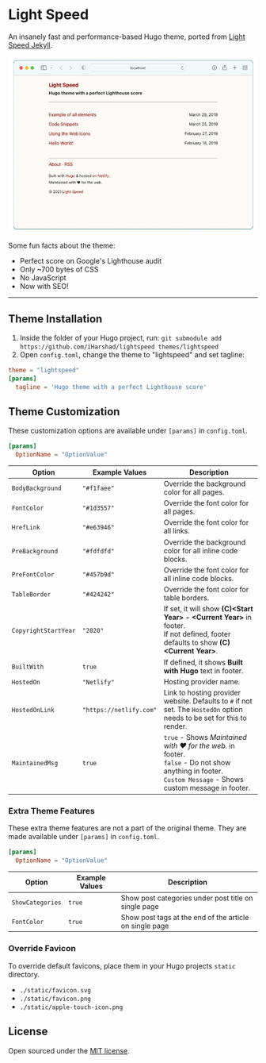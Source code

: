 # Light Speed

An insanely fast and performance-based Hugo theme, ported from [Light Speed Jekyll](https://github.com/bradleytaunt/lightspeed).

![Theme Preview](Screenshot.png)

Some fun facts about the theme:

* Perfect score on Google's Lighthouse audit
* Only ~700 bytes of CSS
* No JavaScript
* Now with SEO!

-----
## Theme Installation
1. Inside the folder of your Hugo project, run: `git submodule add https://github.com/iHarshad/lightspeed themes/lightspeed`
2. Open `config.toml`, change the theme to "lightspeed" and set tagline:

```toml
theme = "lightspeed"
[params]
  tagline = 'Hugo theme with a perfect Lighthouse score'
```

## Theme Customization
These customization options are available under `[params]` in `config.toml`.
```toml
[params]
  OptionName = "OptionValue"
```

| Option               | Example Values          | Description |
| -------------------- | ----------------------- | ----------- |
| `BodyBackground`     | `"#f1faee"`             | Override the background color for all pages. |
| `FontColor`          | `"#1d3557"`             | Override the font color for all pages. |
| `HrefLink`           | `"#e63946"`             | Override the font color for all links. |
| `PreBackground`      | `"#fdfdfd"`             | Override the background color for all inline code blocks. |
| `PreFontColor`       | `"#457b9d"`             | Override the font color for all inline code blocks. |
| `TableBorder`        | `"#424242"`             | Override the font color for table borders. |
| `CopyrightStartYear` | `"2020"`                |  If set, it will show **(C)&lt;Start Year&gt; - &lt;Current Year&gt;** in footer.<br>If not defined, footer defaults to show **(C) &lt;Current Year&gt;**. |
| `BuiltWith`          | `true`                  |  If defined, it shows **Built with Hugo** text in footer. |
| `HostedOn`           | `"Netlify"`             | Hosting provider name. |
| `HostedOnLink`       | `"https://netlify.com"` | Link to hosting provider website. Defaults to `#` if not set. The `HostedOn` option needs to be set for this to render. |
| `MaintainedMsg`      | `true`                  | `true` - Shows _Maintained with &hearts; for the web._ in footer.<br>`false` - Do not show anything in footer.<br>`Custom Message` - Shows custom message in footer. |

### Extra Theme Features
These extra theme features are not a part of the original theme. They are made available under `[params]` in `config.toml`.
```toml
[params]
  OptionName = "OptionValue"
```
| Option               | Example Values     | Description |
| -------------------- | ------------------ | ----------- |
| `ShowCategories`     | `true`             | Show post categories under post title on single page |
| `FontColor`          | `true`             | Show post tags at the end of the article on single page |
### Override Favicon
To override default favicons, place them in your Hugo projects `static` directory.
 * `./static/favicon.svg`
 * `./static/favicon.png`
 * `./static/apple-touch-icon.png`

## License
Open sourced under the [MIT license](LICENSE).
